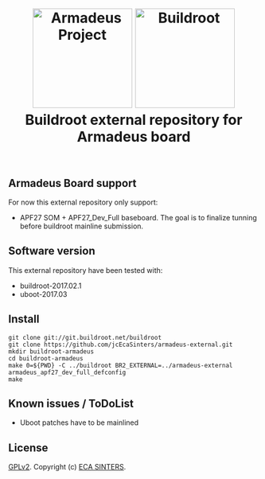 
<h1 align="center">
  <a href="http://www.armadeus.org"><img src="http://www.armadeus.org/wiki/images/logo.png" alt="Armadeus Project" width="200"></a>
  <a href="http://www.buildroot.org"><img src="https://buildroot.org/images/logo.png" alt="Buildroot" width="200"></a>  
  <br>
  Buildroot external repository for Armadeus board
  <br>
  <br>
</h1>

## Armadeus Board support

For now this external repository only support:
- APF27 SOM + APF27_Dev_Full baseboard.
The goal is to finalize tunning before buildroot mainline submission.

## Software version

This external repository have been tested with:
- buildroot-2017.02.1
- uboot-2017.03

## Install
```
git clone git://git.buildroot.net/buildroot
git clone https://github.com/jcEcaSinters/armadeus-external.git
mkdir buildroot-armadeus
cd buildroot-armadeus
make 0=${PWD} -C ../buildroot BR2_EXTERNAL=../armadeus-external armadeus_apf27_dev_full_defconfig
make
```
## Known issues / ToDoList
- Uboot patches have to be mainlined

## License

[GPLv2](LICENSE). Copyright (c) [ECA SINTERS](http://www.ecagroup.com).

